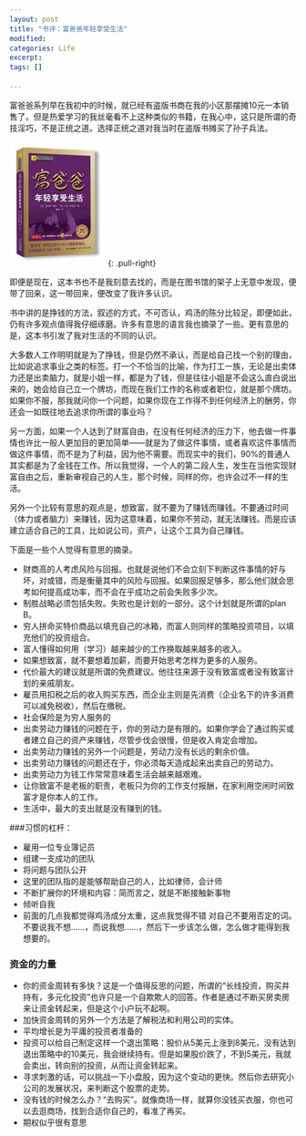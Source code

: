 ```yaml
---
layout: post
title: "书评：富爸爸年轻享受生活"
modified:
categories: Life
excerpt:
tags: []

---
```


富爸爸系列早在我初中的时候，就已经有盗版书商在我的小区那摆摊10元一本销售了。但是热爱学习的我丝毫看不上这种类似的书籍，在我心中，这只是所谓的奇技淫巧，不是正统之道。选择正统之道对我当时在盗版书摊买了孙子兵法。

![富爸爸](/images/s27608150.jpg)
{: .pull-right}

即便是现在，这本书也不是我刻意去找的，而是在图书馆的架子上无意中发现，便带了回来，这一带回来，便改变了我许多认识。

书中讲的是挣钱的方法，叙述的方式，不可否认，鸡汤的陈分比较足，即便如此，仍有许多观点值得我仔细琢磨。许多有意思的语言我也摘录了一些。更有意思的是，这本书引发了我对生活的不同的认识。

大多数人工作明明就是为了挣钱，但是仍然不承认，而是给自己找一个别的理由，比如说追求事业之类的标签。打一个不恰当的比喻，作为打工一族，无论是出卖体力还是出卖脑力，就是小姐一样，都是为了钱，但是往往小姐是不会这么直白说出来的，她会给自己立一个牌坊，而现在我们工作的名称或者职位，就是那个牌坊。如果你不服，那我就问你一个问题，如果你现在工作得不到任何经济上的酬劳，你还会一如既往地去追求你所谓的事业吗？

另一方面，如果一个人达到了财富自由，在没有任何经济的压力下，他去做一件事情也许比一般人更加目的更加简单——就是为了做这件事情，或者喜欢这件事情而做这件事情，而不是为了利益，因为他不需要。而现实中的我们，90%的普通人其实都是为了金钱在工作。所以我觉得，一个人的第二段人生，发生在当他实现财富自由之后，重新审视自己的人生，那个时候，同样的你，也许会过不一样的生活。

另外一个比较有意思的观点是，想致富，就不要为了赚钱而赚钱。不要通过时间（体力或者脑力）来赚钱，因为这意味着，如果你不劳动，就无法赚钱。而是应该建立适合自己的工具，比如说公司，资产，让这个工具为自己赚钱。

下面是一些个人觉得有意思的摘录。

- 财商高的人考虑风险与回报。也就是说他们不会立刻下判断这件事情的好与坏，对或错，而是衡量其中的风险与回报。如果回报足够多，那么他们就会思考如何提高成功率，而不会在乎成功之前会失败多少次。
- 制胜战略必须包括失败。失败也是计划的一部分。这个计划就是所谓的plan B。
- 穷人拼命买特价商品以填充自己的冰箱，而富人则同样的策略投资项目，以填充他们的投资组合。
- 富人懂得如何用（学习）越来越少的工作换取越来越多的收入。
- 如果想致富，就不要想着加薪，而要开始思考怎样为更多的人服务。
- 代价最大的建议就是所谓的免费建议。他往往来源于没有致富或者没有致富计划的亲戚朋友。
- 雇员用扣税之后的收入购买东西，而企业主则是先消费（企业名下的许多消费可以减免税收），然后在缴税。
- 社会保险是为穷人服务的
- 出卖劳动力赚钱的问题在于，你的劳动力是有限的。如果你学会了通过购买或者建立自己的资产来赚钱，尽管步伐会很慢，但是收入肯定会增加。
- 出卖劳动力赚钱的另外一个问题是，劳动力没有长远的剩余价值。
- 出卖劳动力赚钱的问题还在于，你必须每天造成起来出卖自己的劳动力。
- 出卖劳动力为钱工作常常意味着生活会越来越艰难。
- 让你致富不是老板的职责，老板只为你的工作支付报酬，在家利用空闲时间致富才是你本人的工作。
- 生活中，最大的支出就是没有赚到的钱。

###习惯的杠杆：
- 雇用一位专业簿记员
- 组建一支成功的团队
- 将问题与团队公开
- 这里的团队指的是能够帮助自己的人，比如律师，会计师
- 不断扩展你的环境和内容：简而言之，就是不断接触新事物
- 倾听自我
- 前面的几点我都觉得鸡汤成分太重，这点我觉得不错
对自己不要用否定的词。不要说我不想……，而说我想……，然后下一步该怎么做，怎么做才能得到我想要的。

### 资金的力量
- 你的资金周转有多快？这是一个值得反思的问题，所谓的“长线投资，购买并持有，多元化投资”也许只是一个自欺欺人的回答。作者是通过不断买房卖房来让资金转起来，但是这个小户玩不起啊。
- 加快资金周转的另外一个方法是了解税法和利用公司的实体。
- 平均增长是为平庸的投资者准备的
- 投资可以给自己制定这样一个退出策略：股价从5美元上涨到8美元，没有达到退出策略中的10美元，我会继续持有。但是如果股价跌了，不到5美元，我就会卖出，转向别的投资，从而让资金转起来。
- 寻求刺激的话，可以挑战一下小盘股，因为这个变动的更快。然后你去研究小公司的发展状况，来判断这个股票的走势。
- 没有钱的时候怎么办？“去购买”。就像商场一样，就算你没钱买衣服，你也可以去逛商场，找到合适你自己的，看准了再买。
- 期权似乎很有意思

